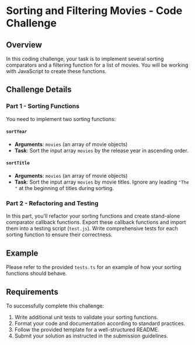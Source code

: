 # Sorting and Filtering Movies - Code Challenge

## Overview

In this coding challenge, your task is to implement several sorting comparators and a filtering function for a list of movies. You will be working with JavaScript to create these functions.

## Challenge Details

### Part 1 - Sorting Functions

You need to implement two sorting functions:

#### `sortYear`

- **Arguments**: `movies` (an array of movie objects)
- **Task**: Sort the input array `movies` by the release year in ascending order.

#### `sortTitle`

- **Arguments**: `movies` (an array of movie objects)
- **Task**: Sort the input array `movies` by movie titles. Ignore any leading `"The "` at the beginning of titles during sorting.

### Part 2 - Refactoring and Testing

In this part, you'll refactor your sorting functions and create stand-alone comparator callback functions. Export these callback functions and import them into a testing script (`test.js`). Write comprehensive tests for each sorting function to ensure their correctness.

## Example

Please refer to the provided `tests.ts` for an example of how your sorting functions should behave.

## Requirements

To successfully complete this challenge:

1. Write additional unit tests to validate your sorting functions.
2. Format your code and documentation according to standard practices.
3. Follow the provided template for a well-structured README.
4. Submit your solution as instructed in the submission guidelines.
